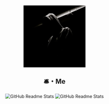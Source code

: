 <p align="center">
    <img width="200px" src="https://github.com/liankorExe/liankorExe/blob/main/pp.jpg" border-radius="30px" align="center" alt="GitHub Readme Stats" />
    <h2 align="center">🛎・Me</h2>
    <p align="center" flex-direction="column">
        <img width="400px" src="https://github-readme-stats.vercel.app/api?username=liankorExe&show_icons=true&theme=radical" align="center" alt="GitHub Readme Stats" />
        <img width="400px" src="https://github-readme-stats.vercel.app/api/top-langs/?username=liankorExe&layout=compact" align="center" alt="GitHub Readme Stats" />
    </p>
   </p>
   

